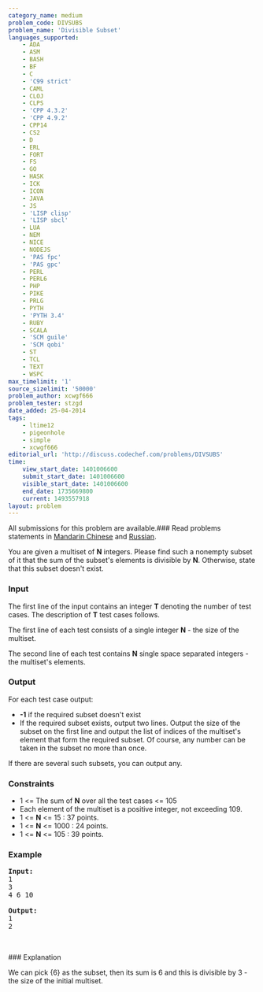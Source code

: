 ```yaml
---
category_name: medium
problem_code: DIVSUBS
problem_name: 'Divisible Subset'
languages_supported:
    - ADA
    - ASM
    - BASH
    - BF
    - C
    - 'C99 strict'
    - CAML
    - CLOJ
    - CLPS
    - 'CPP 4.3.2'
    - 'CPP 4.9.2'
    - CPP14
    - CS2
    - D
    - ERL
    - FORT
    - FS
    - GO
    - HASK
    - ICK
    - ICON
    - JAVA
    - JS
    - 'LISP clisp'
    - 'LISP sbcl'
    - LUA
    - NEM
    - NICE
    - NODEJS
    - 'PAS fpc'
    - 'PAS gpc'
    - PERL
    - PERL6
    - PHP
    - PIKE
    - PRLG
    - PYTH
    - 'PYTH 3.4'
    - RUBY
    - SCALA
    - 'SCM guile'
    - 'SCM qobi'
    - ST
    - TCL
    - TEXT
    - WSPC
max_timelimit: '1'
source_sizelimit: '50000'
problem_author: xcwgf666
problem_tester: stzgd
date_added: 25-04-2014
tags:
    - ltime12
    - pigeonhole
    - simple
    - xcwgf666
editorial_url: 'http://discuss.codechef.com/problems/DIVSUBS'
time:
    view_start_date: 1401006600
    submit_start_date: 1401006600
    visible_start_date: 1401006600
    end_date: 1735669800
    current: 1493557918
layout: problem
---
```

All submissions for this problem are available.###  Read problems statements in [Mandarin Chinese](http://www.codechef.com/download/translated/LTIME12/mandarin/DIVSUBS.pdf) and [Russian](http://www.codechef.com/download/translated/LTIME12/russian/DIVSUBS.pdf).

You are given a multiset of **N** integers. Please find such a nonempty subset of it that the sum of the subset's elements is divisible by **N**. Otherwise, state that this subset doesn't exist.

### Input

The first line of the input contains an integer **T** denoting the number of test cases. The description of **T** test cases follows. 

The first line of each test consists of a single integer **N** - the size of the multiset.

The second line of each test contains **N** single space separated integers - the multiset's elements.

### Output

For each test case output:

- **-1** if the required subset doesn't exist
- If the required subset exists, output two lines. Output the size of the subset on the first line and output the list of indices of the multiset's element that form the required subset. Of course, any number can be taken in the subset no more than once.

If there are several such subsets, you can output any.

### Constraints

- 1 <= The sum of **N** over all the test cases <= 105
- Each element of the multiset is a positive integer, not exceeding 109.
- 1 <= **N** <= 15 : 37 points.
- 1 <= **N** <= 1000 : 24 points.
- 1 <= **N** <= 105 : 39 points.

### Example

<pre><b>Input:</b>
1
3
4 6 10

<b>Output:</b>
1
2


</pre>### Explanation
We can pick {6} as the subset, then its sum is 6 and this is divisible by 3 - the size of the initial multiset.
